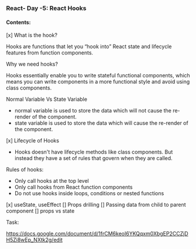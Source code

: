 ### React- Day -5: React Hooks

#### Contents:

[x] What is the hook?

Hooks are functions that let you “hook into” React state and lifecycle features from function components.

Why we need hooks?

Hooks essentially enable you to write stateful functional components, which means you can write components in a more functional style and avoid using class components.

Normal Variable Vs State Variable

- normal variable is used to store the data which will not cause the re-render of the component.
- state variable is used to store the data which will cause the re-render of the component.

[x] Lifecycle of Hooks

- Hooks doesn't have lifecycle methods like class components. But instead they have a set of rules that govern when they are called.

Rules of hooks:

- Only call hooks at the top level
- Only call hooks from React function components
- Do not use hooks inside loops, conditions or nested functions

[x] useState, useEffect
[] Props drilling
[] Passing data from child to parent component
[] props vs state

Task:

https://docs.google.com/document/d/1frCM6keoI6YKQqxm0XbgEP2CCZjDH5Zi8wEp_NXtk2g/edit

```

```
